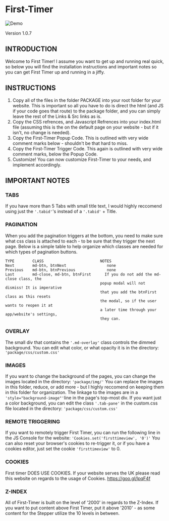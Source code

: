 # First-Timer

![Demo](demo.gif)

Version 1.0.7

## INTRODUCTION

Welcome to First Timer! I assume you want to get up and running real quick, so below you will find the installation instructions and important notes so you can get First Timer up and running in a jiffy.

## INSTRUCTIONS

1. Copy all of the files in the folder PACKAGE into your root folder for your website. This is important so all you have to do is direct the html (and JS if your code goes that route) to the package folder, and you can simply leave the rest of the Links & Src links as is.
2. Copy the CSS refrences, and Javascript Refrences into your index.html file (assuming this is the on the default page on your website - but if it isn't, no change is needed).
3. Copy the First-Timer Popup Code. This is outlined with very wide comment marks below - shouldn't be that hard to miss.
4. Copy the First-Timer Trigger Code. This again is outlined with very wide comment marks, below the Popup Code.
5. Customize! You can now customize First-Timer to your needs, and implement accordingly.

## IMPORTANT NOTES

### TABS

If you have more than 5 Tabs with small title text, I would highly reccomend using just the ```'.tabid'```'s instead of a ```'.tabid'``` + Title.

### PAGINATION

When you add the pagination triggers at the bottom, you need to make sure what css class is attached to each - to be sure that they trigger the next page. Below is a simple table to help organize which classes are needed for which types of pagination buttons.

```
TYPE        CLASS                         NOTES
Next        md-btn, btnNext                  none
Previous    md-btn, btnPrevious              none
Last        md-close, md-btn, btnFirst      If you do not add the md-close class, the
                                          popup modal will not dismiss! It is imperative
                                          that you add the btnFirst class as this resets
                                          the modal, so if the user wants to reopen it at
                                          a later time through your app/website's settings,
                                          they can.
```

### OVERLAY

The small div that contains the ```'.md-overlay'``` class controls the dimmed background. You can edit what color, or what opacity it is in the directory: ```'package/css/custom.css'```

### IMAGES

If you want to change the background of the pages, you can change the images located in the directory: ```'package/img/'``` You can replace the images in this folder, reduce, or add more - but I highly reccomend on keeping them in this folder for organization. The linkage to the images are in a ```'style="background-image"'```line in the page's top-most div. If you want just a color background, you can edit the class ```'.tab-pane'``` in the custom.css file located in the directory: ```'package/css/custom.css'```

### REMOTE TRIGGERING

If you want to remotely trigger First Timer, you can run the following line in the JS Console for the website: ```'Cookies.set('firsttimeview', '0')'``` You can also reset your browser's cookies to re-trigger it, or if you have a cookies editor, just set the cookie ```'firsttimeview'``` to 0.

### COOKIES

First timer DOES USE COOKIES. If your website serves the UK please read this website on regards to the usage of Cookies. <https://goo.gl/lpqF4f>

### Z-INDEX

All of First-Timer is built on the level of '2000' in regards to the Z-Index. If you want to put content above First Timer, put it above '2010' - as some content for the Stepper utilize the 10 levels in between.
